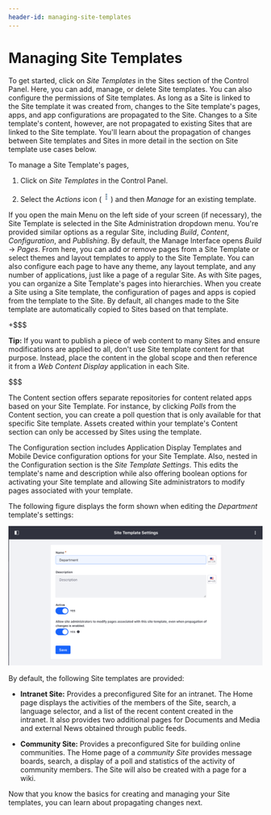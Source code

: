 ```yaml
---
header-id: managing-site-templates
---
```


# Managing Site Templates

To get started, click on *Site Templates* in the Sites section of the Control
Panel. Here, you can add, manage, or delete Site templates. You can also
configure the permissions of Site templates. As long as a Site is linked to the
Site template it was created from, changes to the Site template's pages, apps,
and app configurations are propagated to the Site. Changes to a Site template's
content, however, are not propagated to existing Sites that are linked to the
Site template. You'll learn about the propagation of changes between Site
templates and Sites in more detail in the section on Site template use cases
below.

To manage a Site Template's pages,

1.  Click on *Site Templates* in the Control Panel. 

2.  Select the *Actions* icon (![Actions](../../../../images/icon-actions.png)) 
    and then *Manage* for an existing template.
 
If you open the main Menu on the left side of your screen (if necessary), the
Site Template is selected in the Site Administration dropdown menu. You're
provided similar options as a regular Site, including *Build*, *Content*,
*Configuration*, and *Publishing*. By default, the Manage Interface opens
*Build* &rarr; *Pages*. From here, you can add or remove pages from a Site
Template or select themes and layout templates to apply to the Site Template.
You can also configure each page to have any theme, any layout template, and any
number of applications, just like a page of a regular Site. As with Site pages,
you can organize a Site Template's pages into hierarchies. When you create
a Site using a Site template, the configuration of pages and apps is copied from
the template to the Site. By default, all changes made to the Site template are
automatically copied to Sites based on that template.

+$$$

**Tip:** If you want to publish a piece of web content to many Sites and ensure
modifications are applied to all, don't use Site template content for that
purpose. Instead, place the content in the global scope and then reference it
from a *Web Content Display* application in each Site.

$$$

The Content section offers separate repositories for content related apps
based on your Site Template. For instance, by clicking *Polls* from the Content
section, you can create a poll question that is only available for that specific
Site template. Assets created within your template's Content section can
only be accessed by Sites using the template.

The Configuration section includes Application Display Templates and
Mobile Device configuration options for your Site Template. Also, nested in the
Configuration section is the *Site Template Settings*. This edits the template's
name and description while also offering boolean options for activating your
Site template and allowing Site administrators to modify pages associated with
your template.

The following figure displays the form shown when editing the *Department*
template's settings:

![Figure 1: Site templates have several configurable options including the option to allow Site administrators to modify pages associated with the Site template.](../../../../images/site-template-settings.png)

By default, the following Site templates are provided:

- **Intranet Site:** Provides a preconfigured Site for an intranet. The Home
  page displays the activities of the members of the Site, search, a language
  selector, and a list of the recent content created in the intranet. It also
  provides two additional pages for Documents and Media and external News
  obtained through public feeds.

- **Community Site:** Provides a preconfigured Site for building online
  communities. The Home page of a *community Site* provides message boards,
  search, a display of a poll and statistics of the activity of community
  members. The Site will also be created with a page for a wiki.

Now that you know the basics for creating and managing your Site templates,
you can learn about propagating changes next.

